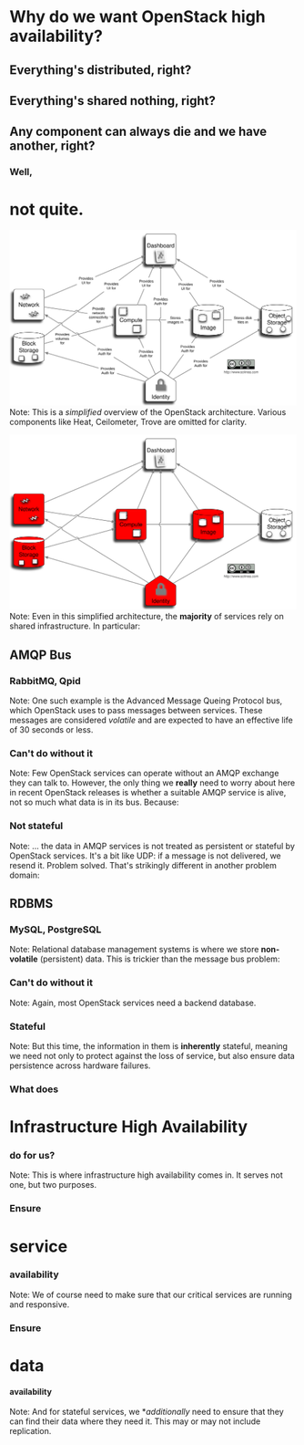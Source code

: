 # Why do we want OpenStack high availability?


## Everything's distributed, right?


## Everything's shared nothing, right?


## Any component can always die and we have another, right?


### Well,
# not quite.


![OpenStack Architecture (picture by Ken Pepple)](openstack-arch.svg)
Note: This is a *simplified* overview of the OpenStack
architecture. Various components like Heat, Ceilometer, Trove are
omitted for clarity.


![OpenStack Architecture with highlights](openstack-arch-mysql.svg)
Note: Even in this simplified architecture, the **majority** of
services rely on shared infrastructure. In particular:


## AMQP Bus
### RabbitMQ, Qpid
Note: One such example is the Advanced Message Queing Protocol bus,
which OpenStack uses to pass messages between services. These messages
are considered *volatile* and are expected to have an effective life
of 30 seconds or less.


### Can't do without it 
Note: Few OpenStack services can operate without an AMQP exchange they
can talk to. However, the only thing we **really** need to worry about
here in recent OpenStack releases is whether a suitable AMQP service
is alive, not so much what data is in its bus. Because:


### Not stateful
Note: ... the data in AMQP services is not treated as persistent or
stateful by OpenStack services. It's a bit like UDP: if a message is
not delivered, we resend it. Problem solved. That's strikingly
different in another problem domain:


## RDBMS
### MySQL, PostgreSQL
Note: Relational database management systems is where we store
**non-volatile** (persistent) data. This is trickier than the message
bus problem:


### Can't do without it 
Note: Again, most OpenStack services need a backend database.


### Stateful
Note: But this time, the information in them is **inherently**
stateful, meaning we need not only to protect against the loss of
service, but also ensure data persistence across hardware failures.


### What does
# Infrastructure High Availability
### do for us?
Note: This is where infrastructure high availability comes in. It
serves not one, but two purposes.


### Ensure
# service
### availability
Note: We of course need to make sure that our critical services are
running and responsive.


### Ensure 
# data
#### availability
Note: And for stateful services, we **additionally* need to ensure
that they can find their data where they need it. This may or may not
include replication.
